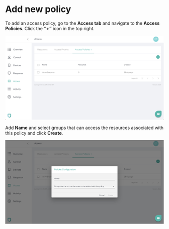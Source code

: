 # Add new policy

To add an access policy, go to the **Access tab** and navigate to the **Access Policies**. Click the **“+”** icon in the top right.

![Control Screen](imgs/access_policies.png)

Add **Name** and select groups that can access the resources associated with this policy and click **Create**.

![Add Policy](imgs/access_add_policy.png)
